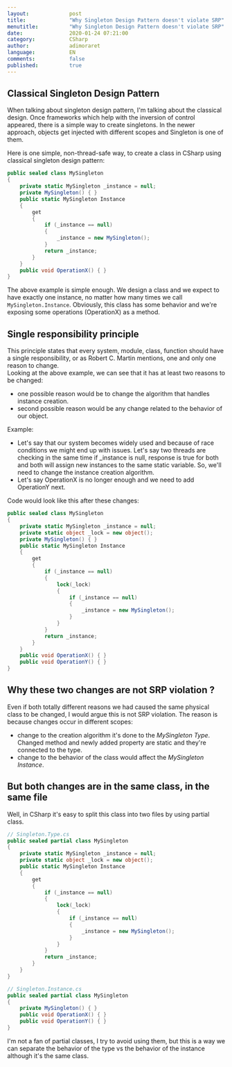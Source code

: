 ```yaml
--- 
layout:             post 
title:              "Why Singleton Design Pattern doesn't violate SRP" 
menutitle:          "Why Singleton Design Pattern doesn't violate SRP" 
date:               2020-01-24 07:21:00 
category:           CSharp 
author:             adimoraret 
language:           EN 
comments:           false 
published:          true 
--- 
```


## Classical Singleton Design Pattern ## 
When talking about singleton design pattern, I'm talking about the classical design. Once frameworks which help with the inversion of control appeared, there is a simple way to create singletons. In the newer approach, objects get injected with different scopes and Singleton is one of them. 

Here is one simple, non-thread-safe way, to create a class in CSharp using classical singleton design pattern: 

```csharp 
public sealed class MySingleton 
{ 
    private static MySingleton _instance = null; 
    private MySingleton() { } 
    public static MySingleton Instance 
    { 
        get 
        { 
            if (_instance == null) 
            { 
                _instance = new MySingleton(); 
            } 
            return _instance; 
        } 
    } 
    public void OperationX() { } 
} 
``` 

The above example is simple enough. We design a class and we expect to have exactly one instance, no matter how many times we call ```MySingleton.Instance```. Obviously, this class has some behavior and we're exposing some operations (OperationX) as a method. 

## Single responsibility principle ## 
This principle states that every system, module, class, function should have a single responsibility, or as Robert C. Martin mentions, one and only one reason to change.  
Looking at the above example, we can see that it has at least two reasons to be changed: 
* one possible reason would be to change the algorithm that handles instance creation.  
* second possible reason would be any change related to the behavior of our object.  

Example: 
* Let's say that our system becomes widely used and because of race conditions we might end up with issues. Let's say two threads are checking in the same time if _instance is null, response is true for both and both will assign new instances to the same static variable. So, we'll need to change the instance creation algorithm. 
* Let's say OperationX is no longer enough and we need to add OperationY next. 

Code would look like this after these changes: 
```csharp 
public sealed class MySingleton 
{ 
    private static MySingleton _instance = null; 
    private static object _lock = new object(); 
    private MySingleton() { } 
    public static MySingleton Instance 
    { 
        get 
        { 
            if (_instance == null) 
            { 
                lock(_lock) 
                { 
                    if (_instance == null) 
                    { 
                        _instance = new MySingleton(); 
                    } 
                } 
            } 
            return _instance; 
        } 
    } 
    public void OperationX() { } 
    public void OperationY() { } 
} 
``` 

## Why these two changes are not SRP violation ? ## 
Even if both totally different reasons we had caused the same physical class to be changed, I would argue this is not SRP violation. The reason is because changes occur in different scopes: 
* change to the creation algorithm it's done to the *MySingleton Type*. Changed method and newly added property are static and they're connected to the type.  
* change to the behavior of the class would affect the *MySingleton Instance*. 

## But both changes are in the same class, in the same file ## 

Well, in CSharp it's easy to split this class into two files by using partial class. 
```csharp 
// Singleton.Type.cs 
public sealed partial class MySingleton 
{ 
    private static MySingleton _instance = null; 
    private static object _lock = new object(); 
    public static MySingleton Instance 
    { 
        get 
        { 
            if (_instance == null) 
            { 
                lock(_lock) 
                { 
                    if (_instance == null) 
                    { 
                        _instance = new MySingleton(); 
                    } 
                } 
            } 
            return _instance; 
        } 
    } 
} 

// Singleton.Instance.cs 
public sealed partial class MySingleton 
{ 
    private MySingleton() { } 
    public void OperationX() { } 
    public void OperationY() { } 
} 
``` 

I'm not a fan of partial classes, I try to avoid using them, but this is a way we can separate the behavior of the type vs the behavior of the instance although it's the same class. 
